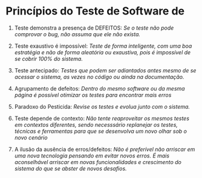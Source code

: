# Princípios do Teste de Software de

1) Teste demonstra a presença de DEFEITOS:
*Se o teste não pode comprovar o bug, não assuma que ele não exista.*

2) Teste exaustivo é impossível:
*Teste de forma inteligente, com uma boa estratégia e não de forma aleatória ou exaustiva, pois é impossível de se cobrir 100% do sistema.*

3) Teste antecipado:
*Testes que podem ser adiantados antes mesmo de se acessar o sistema, as vezes no código ou ainda na documentação.*

4) Agrupamento de defeitos:
*Dentro do mesmo software ou da mesma página é possível otimizar os testes para encontrar mais erros*

5) Paradoxo do Pesticida:
*Revise os testes e evolua junto com o sistema.*

6) Teste depende de contexto:
*Não tente reaproveitar os mesmos testes em contextos diferentes, sendo necesssário replanejar os testes, técnicas e ferramentas para que se desenvolva um novo olhar sob o novo cenário*

7) A ilusão da ausência de erros/defeitos:
*Não é preferível não arriscar em uma nova tecnologia pensando em evitar novos erros. É mais aconselhável arriscar em novas funcionalidades e crescimento do sistema do que se abster de novos desafios.*


